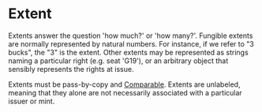 # Extent

Extents answer the question 'how much?' or 'how many?'. Fungible
extents are normally represented by natural numbers. For instance, if
we refer to "3 bucks", the "3" is the extent. Other extents may be
represented as strings naming a particular right (e.g. seat 'G19'), or
an arbitrary object that sensibly represents the rights at issue.

Extents must be pass-by-copy and [Comparable](https://github.com/Agoric/ERTP/blob/a7601a0fa1e26f4b2849e3c29d2026ab07331cfc/util/sameStructure.js#L32-L37).
Extents are unlabeled, meaning that they alone are not necessarily
associated with a particular issuer or mint.
